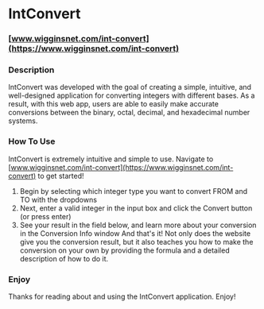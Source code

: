 # IntConvert

### [www.wigginsnet.com/int-convert](https://www.wigginsnet.com/int-convert)

### Description
IntConvert was developed with the goal of creating a simple, intuitive, and well-designed application for converting integers with different bases. As a result, with this web app, users are able to easily make accurate conversions between the binary, octal, decimal, and hexadecimal number systems.

### How To Use
IntConvert is extremely intuitive and simple to use. Navigate to [www.wigginsnet.com/int-convert](https://www.wigginsnet.com/int-convert) to get started!
1. Begin by selecting which integer type you want to convert FROM and TO with the dropdowns
2. Next, enter a valid integer in the input box and click the Convert button (or press enter)
3. See your result in the field below, and learn more about your conversion in the Conversion Info window
And that's it! Not only does the website give you the conversion result, but it also teaches you how to make the conversion on your own by providing the formula and a detailed description of how to do it.

### Enjoy
Thanks for reading about and using the IntConvert application. Enjoy!